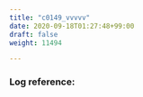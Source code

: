 ```yaml
---
title: "c0149_vvvvv"
date: 2020-09-18T01:27:48+99:00
draft: false
weight: 11494

---
```


### Log reference: <no value>

```
